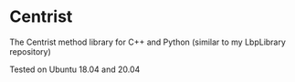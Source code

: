 # Centrist
The Centrist method library for C++ and Python (similar to my LbpLibrary repository)

Tested on Ubuntu 18.04 and 20.04
